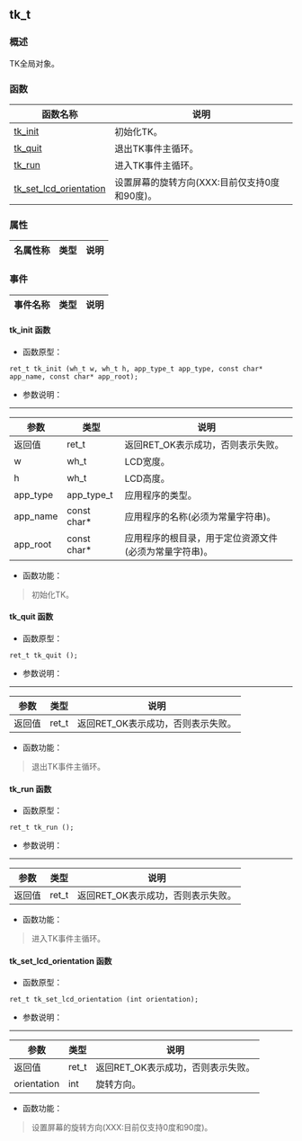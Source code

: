 ## tk\_t
### 概述
 TK全局对象。

### 函数
<p id="tk_t_methods">

| 函数名称 | 说明 | 
| -------- | ------------ | 
| <a href="#tk_t_tk_init">tk\_init</a> |  初始化TK。 |
| <a href="#tk_t_tk_quit">tk\_quit</a> |  退出TK事件主循环。 |
| <a href="#tk_t_tk_run">tk\_run</a> |  进入TK事件主循环。 |
| <a href="#tk_t_tk_set_lcd_orientation">tk\_set\_lcd\_orientation</a> |  设置屏幕的旋转方向(XXX:目前仅支持0度和90度)。 |
### 属性
<p id="tk_t_properties">

| 名属性称 | 类型 | 说明 | 
| -------- | ----- | ------------ | 
### 事件
<p id="tk_t_events">

| 事件名称 | 类型  | 说明 | 
| -------- | ----- | ------- | 
#### tk\_init 函数
* 函数原型：

```
ret_t tk_init (wh_t w, wh_t h, app_type_t app_type, const char* app_name, const char* app_root);
```

* 参数说明：

-----------------------

| 参数 | 类型 | 说明 |
| -------- | ----- | --------- |
| 返回值 | ret\_t | 返回RET\_OK表示成功，否则表示失败。 |
| w | wh\_t | LCD宽度。 |
| h | wh\_t | LCD高度。 |
| app\_type | app\_type\_t | 应用程序的类型。 |
| app\_name | const char* | 应用程序的名称(必须为常量字符串)。 |
| app\_root | const char* | 应用程序的根目录，用于定位资源文件(必须为常量字符串)。 |
* 函数功能：

> <p id="tk_t_tk_init"> 初始化TK。




#### tk\_quit 函数
* 函数原型：

```
ret_t tk_quit ();
```

* 参数说明：

-----------------------

| 参数 | 类型 | 说明 |
| -------- | ----- | --------- |
| 返回值 | ret\_t | 返回RET\_OK表示成功，否则表示失败。 |
* 函数功能：

> <p id="tk_t_tk_quit"> 退出TK事件主循环。




#### tk\_run 函数
* 函数原型：

```
ret_t tk_run ();
```

* 参数说明：

-----------------------

| 参数 | 类型 | 说明 |
| -------- | ----- | --------- |
| 返回值 | ret\_t | 返回RET\_OK表示成功，否则表示失败。 |
* 函数功能：

> <p id="tk_t_tk_run"> 进入TK事件主循环。




#### tk\_set\_lcd\_orientation 函数
* 函数原型：

```
ret_t tk_set_lcd_orientation (int orientation);
```

* 参数说明：

-----------------------

| 参数 | 类型 | 说明 |
| -------- | ----- | --------- |
| 返回值 | ret\_t | 返回RET\_OK表示成功，否则表示失败。 |
| orientation | int | 旋转方向。 |
* 函数功能：

> <p id="tk_t_tk_set_lcd_orientation"> 设置屏幕的旋转方向(XXX:目前仅支持0度和90度)。




